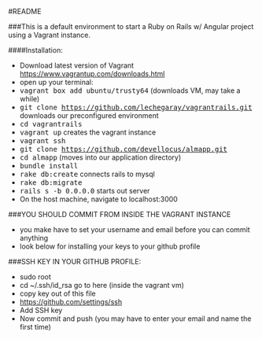 #README

###This is a default environment to start a Ruby on Rails w/ Angular project using a Vagrant instance.

####Installation:
* Download latest version of Vagrant https://www.vagrantup.com/downloads.html
* open up your terminal:
* <tt>vagrant box add ubuntu/trusty64</tt> (downloads VM, may take a while)
* <tt>git clone https://github.com/lechegaray/vagrantrails.git</tt> downloads our preconfigured environment
* <tt>cd vagrantrails</tt>
* <tt>vagrant up</tt> creates the vagrant instance
* <tt>vagrant ssh</tt>
* <tt>git clone https://github.com/devellocus/almapp.git</tt>
* <tt>cd almapp</tt> (moves into our application directory)
* <tt>bundle install</tt>
* <tt>rake db:create</tt> connects rails to mysql
* <tt>rake db:migrate</tt>
* <tt>rails s -b 0.0.0.0</tt> starts out server
* On the host machine, navigate to localhost:3000

###YOU SHOULD COMMIT FROM INSIDE THE VAGRANT INSTANCE
* you make have to set your username and email before you can commit anything
* look below for installing your keys to your github profile

###SSH KEY IN YOUR GITHUB PROFILE:
* sudo root 
* cd ~/.ssh/id_rsa go to here (inside the vagrant vm)
* copy key out of this file
* https://github.com/settings/ssh
* Add SSH key
* Now commit and push (you may have to enter your email and name the first time)